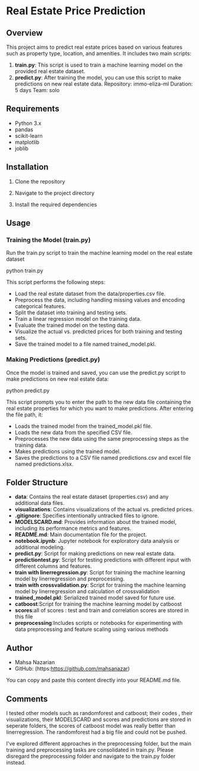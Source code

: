 # Real Estate Price Prediction

## Overview

This project aims to predict real estate prices based on various features such as property type, location, and amenities. It includes two main scripts:


1. **train.py**: This script is used to train a machine learning model on the provided real estate dataset.
2. **predict.py**: After training the model, you can use this script to make predictions on new real estate data.
Repository: immo-eliza-ml
Duration: 5 days
Team: solo

## Requirements

- Python 3.x
- pandas
- scikit-learn
- matplotlib
- joblib

## Installation

1. Clone the repository


2. Navigate to the project directory


3. Install the required dependencies


## Usage

### Training the Model (train.py)

Run the train.py script to train the machine learning model on the real estate dataset

python train.py

This script performs the following steps:

- Load the real estate dataset from the data/properties.csv file.
- Preprocess the data, including handling missing values and encoding categorical features.
- Split the dataset into training and testing sets.
- Train a linear regression model on the training data.
- Evaluate the trained model on the testing data.
- Visualize the actual vs. predicted prices for both training and testing sets.
- Save the trained model to a file named trained_model.pkl.

### Making Predictions (predict.py)

Once the model is trained and saved, you can use the predict.py script to make predictions on new real estate data:

python predict.py

This script prompts you to enter the path to the new data file containing the real estate properties for which you want to make predictions. After entering the file path, it:

- Loads the trained model from the trained_model.pkl file.
- Loads the new data from the specified CSV file.
- Preprocesses the new data using the same preprocessing steps as the training data.
- Makes predictions using the trained model.
- Saves the predictions to a CSV file named predictions.csv  and excel file named predictions.xlsx.


## Folder Structure

- **data**: Contains the real estate dataset (properties.csv) and any additional data files.
- **visualizations**: Contains visualizations of the actual vs. predicted prices.
- **.gitignore**: Specifies intentionally untracked files to ignore.
- **MODELSCARD.md**: Provides information about the trained model, including its performance metrics and features.
- **README.md**: Main documentation file for the project.
- **notebook.ipynb**: Jupyter notebook for exploratory data analysis or additional modeling.
- **predict.py**: Script for making predictions on new real estate data.
- **predictiontest.py**: Script for testing predictions with different input with different columns and features.
- **train with linerregression.py**: Script for training the machine learning model by linerregression and preprocessing.
- **train with crossvalidation.py**: Script for training the machine learning model by linerregression and calculation of crossvalidation
- **trained_model.pkl**: Serialized trained model saved for future use.
- **catboost**:Script for training the machine learning model by catboost
- **scores**:all of scores : test and train and correlation scores are stored in this file
- **preprocessing**:Includes scripts or notebooks for experimenting with data preprocessing and feature scaling using various methods




## Author

- Mahsa Nazarian
- GitHub: (https:https://github.com/mahsanazar)


You can copy and paste this content directly into your README.md file. 

## Comments
I  tested other models such as randomforest and catboost; their codes  , their visualizations, their MODELSCARD and  scores and predictions are stored in seperate folders, the scores of catboost model was really better than linerregression. The randomforest had a big file and could not be pushed.

I've explored different approaches in the preprocessing folder, but the main training and preprocessing tasks are consolidated in train.py. Please disregard the preprocessing folder and navigate to the train.py folder instead.
